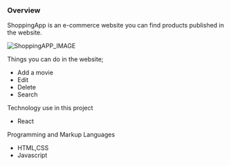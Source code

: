 ### Overview

ShoppingApp is an e-commerce website you can find products published in the website.

![ShoppingAPP_IMAGE](https://r.resimlink.com/8XSMU.gif)

Things you can do in the website;

- Add a movie
- Edit
- Delete
- Search

Technology use in this project

- React

Programming and Markup Languages

- HTML,CSS
- Javascript
